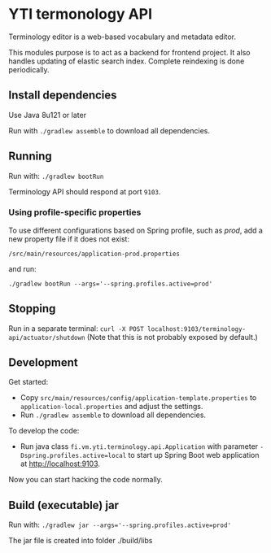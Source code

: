 # YTI termonology API

Terminology editor is a web-based vocabulary and metadata editor.

This modules purpose is to act as a backend for frontend project.
It also handles updating of elastic search index. Complete reindexing is done periodically.

## Install dependencies

Use Java 8u121 or later

Run with `./gradlew assemble` to download all dependencies.

## Running

Run with: `./gradlew bootRun`

Terminology API should respond at port `9103`.

### Using profile-specific properties

To use different configurations based on Spring profile, such as *prod*, add a new property
file if it does not exist:
```
/src/main/resources/application-prod.properties
```

and run:
```
./gradlew bootRun --args='--spring.profiles.active=prod'
```

## Stopping

Run in a separate terminal: `curl -X POST localhost:9103/terminology-api/actuator/shutdown`
(Note that this is not probably exposed by default.)

## Development

Get started:

  - Copy `src/main/resources/config/application-template.properties` to `application-local.properties`
    and adjust the settings.
  - Run `./gradlew assemble` to download all dependencies.

To develop the code:

  - Run java class `fi.vm.yti.terminology.api.Application` with parameter `-Dspring.profiles.active=local` to start up Spring Boot web application at [http://localhost:9103](http://localhost:9103).

Now you can start hacking the code normally.

## Build (executable) jar

Run with: `./gradlew jar --args='--spring.profiles.active=prod'`

The jar file is created into folder ./build/libs
